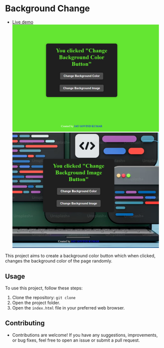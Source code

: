 # Background Change

- [Live demo](https://jay-govind-kumar.github.io/chai-cohort/projects/Background%20Change/)
  ![Background Color](./assets/bgColor.png)
  ![Background Image](./assets/bgImage.png)

This project aims to create a background color button which when clicked, changes the background color of the page randomly.

## Usage

To use this project, follow these steps:

1. Clone the repository: `git clone `
2. Open the project folder.
3. Open the `index.html` file in your preferred web browser.

## Contributing

- Contributions are welcome! If you have any suggestions, improvements, or bug fixes, feel free to open an issue or submit a pull request.
